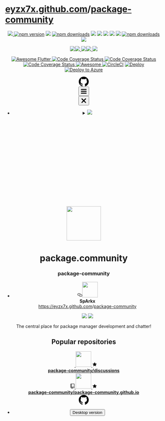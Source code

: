 <html><body><h1><a href="https://github.com/eyzx7x">eyzx7x.github.com</a>/<a href="https://github.com/eyzx7x/package-community/">package-community</a></h1></p>
<a href="https://stackoverflow.com/questions/tagged/flutter?sort=votes">
   <p align="center">
<img src="https://img.icons8.com/color/48/000000/git.png">
<a href="https://www.npmjs.com/package/animejs" rel="nofollow"><img src="https://appcenter.ms/images/logo-github.svg" alt="npm version" data-canonical-src="https://appcenter.ms/images/logo-github.svg" style="max-width:100%;"></a>
<img src="https://img.icons8.com/color/48/000000/gitlab.png">
<a href="https://www.npmjs.com/package/animejs" rel=""><img src="https://appcenter.ms/images/logo-bitbucket.svg" alt="npm downloads" data-canonical-src="https://appcenter.ms/images/logo-bitbucket.svg" style="max-width:100%;"></a>
<img src="https://img.icons8.com/color/48/000000/python.png">
<img src="https://img.icons8.com/color/48/000000/npm.png">
<img src="https://img.icons8.com/color/48/000000/drupal.png"> <img src="https://img.icons8.com/color/48/000000/docker.png">  <img src="https://img.icons8.com/color/48/000000/travis-ci.png">
<a href="https://www.npmjs.com/package/animejs" rel="nofollow"><img src="https://appcenter.ms/images/logo-vsts.svg" alt="npm downloads" data-canonical-src="https://appcenter.ms/images/logo-vsts.svg" style="max-width:100%;"></a>
<img src="https://img.icons8.com/color/48/000000/nodejs.png"></a>     
</p>
  
<p align="center">
  <a href="##Browser support">
<img src="https://img.icons8.com/color/48/000000/chrome.png"><img src="https://img.icons8.com/color/48/000000/safari.png"> <img src="https://img.icons8.com/color/48/000000/ms-edge.png"><img src="https://img.icons8.com/color/48/000000/firefox.png"> <img src="https://img.icons8.com/color/48/000000/opera.png">
</p>
<p align="center">
   <img alt="Awesome Flutter" src="https://img.shields.io/badge/Awesome-Flutter-blue.svg?longCache=true&style=flat-square" />
</a><a href="https://pypi.org/project/Sphinx/">
   <img alt="Code Coverage Status" src="https://img.shields.io/pypi/v/sphinx.svg?longCache=true&style=flat-square" />
</a><a href="https://windows-ci.electronjs.org/project/AppVeyor/electron/branch/master?sort=votes">
   <img alt="Code Coverage Status" src="https://codecov.io/gh/sphinx-doc/sphinx/branch/master/graph/badge.svg?longCache=true&style=flat-square" />
</a><a href="https://windows-ci.electronjs.org/project/AppVeyor/electron/branch/master?sort=votes">
   <img alt="Code Coverage Status" src="https://windows-ci.electronjs.org/api/projects/status/nilyf07hcef14dvj/branch/master/svg=true?longCache=true&style=flat-square" />
</a><a href="https://github.com/sindresorhus/awesome/branch/master?sort=votes">
   <img alt="Awesome" src="https://cdn.rawgit.com/sindresorhus/awesome/d7305f38d29fed78fa85652e3a63e154dd8e8829/media/badge.svg?longCache=true&style=flat-square" />
</a><a href="https://circleci.com/gh/facebookresearch/pytext/branch/master?sort=votes">
   <img alt="CircleCI" src="https://circleci.com/gh/facebookresearch/pytext.svg?style=svg&circle-token=2e0e0cb6dc686b646df887c2e0f07a8429712243" /></a>
 <a href="https://subgit.com/files/subgit-3.3.5.zip?template=https://github.com/rauchg/slackin/tree/0.7.3?sort=votes">
   <img alt="Deploy" src="https://www.herokucdn.com/deploy/button.svg?style=svg&circle" /></a><a href="https://azuredeploy.net?sort=votes">
   <img alt="Deploy to Azure" src="http://azuredeploy.net/deploybutton.svg?style=svg&circle-token=2e0e0cb6dc686b646df887c2e0f07a8429712243" /></a></p>
<link rel="dns-prefetch" href="https://github.githubassets.com"><link rel="dns-prefetch" href="https://avatars0.githubusercontent.com"><link rel="dns-prefetch" href="https://avatars1.githubusercontent.com"> <link rel="dns-prefetch" href="https://avatars2.githubusercontent.com"> <link rel="dns-prefetch" href="https://avatars3.githubusercontent.com"> <link rel="dns-prefetch" href="https://github-cloud.s3.amazonaws.com"><link rel="dns-prefetch" href="https://user-images.githubusercontent.com/"><meta name="viewport" content="initial-scale=1.0,user-scalable=no,maximum-scale=1,width=device-width"><meta name="selected-link" value="/package-community"> <meta name="octolytics-dimension-device" content="mobile" /><meta name="octolytics-dimension-user_id" content="29317256" /> <meta name="octolytics-dimension-user_login" content="package-community" /><meta name="octolytics-host" content="collector.githubapp.com" /> <meta name="octolytics-app-id" content="github" /><meta name="octolytics-event-url" content="https://collector.githubapp.com/github-external/browser_event" /> <meta name="octolytics-dimension-request_id" content="EFD3:6146:26EA:39A6:5CCB0DCB" /> <meta name="octolytics-dimension-region_edge" content="ap-southeast-1" /><meta name="octolytics-dimension-region_render" content="iad" /><meta name="analytics-location" content="/&lt;org-login&gt;" data-pjax-transient="true" /><meta name="google-analytics" content="UA-3769691-2"><meta class="js-ga-set" name="dimension1" content="Logged Out"> <meta class="js-ga-set" name="dimension3" content="mobile"> <link crossorigin="anonymous" media="all" integrity="sha512-y/omljVp8/Mnn8sZeQ8nhpoiPFthmZ69ckDYvYfNb1eIai6zrhmIPaFS75POlx/AoqR898Zm2EJimccgFlhlOA==" rel="stylesheet" href="https://github.githubassets.com/assets/mobile-1bf4f7e5550ac80bafeb78eac93ffbe0.css"/><meta name="browser-stats-url" content="https://api.github.com/_private/browser/stats"><meta name="browser-errors-url" content="https://api.github.com/_private/browser/errors"><link rel="mask-icon" href="https://github.githubassets.com/pinned-octocat.svg" color="#000000"><link rel="icon" type="image/x-icon" class="js-site-favicon" href="https://github.githubassets.com/favicon.ico"><meta name="theme-color" content="#1e2327"> <link rel="apple-touch-icon" href="1"><link rel="apple-touch-icon" sizes="180x180" href="https://github.githubassets.com/apple-touch-icon-180x180.png"><meta name="apple-mobile-web-app-title" content="GitHub"> <link rel="manifest" href="/manifest.json" crossOrigin="use-credentials">
</head><body class="page-responsive"><header class="Header-old header-logged-out js-details-container Details position-relative f4 py-2" role="banner">  <div class="container-lg d-lg-flex flex-items-center p-responsive">  <div class="d-flex flex-justify-between flex-items-center">   <a class="mr-4" href="https://github.com/" aria-label="Homepage" data-ga-click="(Logged out) Header, go to homepage, icon:logo-wordmark"> <svg height="32" class="octicon octicon-mark-github text-white" viewBox="0 0 16 16" version="1.1" width="32" aria-hidden="true"><path fill-rule="evenodd" d="M8 0C3.58 0 0 3.58 0 8c0 3.54 2.29 6.53 5.47 7.59.4.07.55-.17.55-.38 0-.19-.01-.82-.01-1.49-2.01.37-2.53-.49-2.69-.94-.09-.23-.48-.94-.82-1.13-.28-.15-.68-.52-.01-.53.63-.01 1.08.58 1.23.82.72 1.21 1.87.87 2.33.66.07-.52.28-.87.51-1.07-1.78-.2-3.64-.89-3.64-3.95 0-.87.31-1.59.82-2.15-.08-.2-.36-1.02.08-2.12 0 0 .67-.21 2.2.82.64-.18 1.32-.27 2-.27.68 0 1.36.09 2 .27 1.53-1.04 2.2-.82 2.2-.82.44 1.1.16 1.92.08 2.12.51.56.82 1.27.82 2.15 0 3.07-1.87 3.75-3.65 3.95.29.25.54.73.54 1.48 0 1.07-.01 1.93-.01 2.2 0 .21.15.46.55.38A8.013 8.013 0 0 0 16 8c0-4.42-3.58-8-8-8z"/></svg> </a>  <div class="d-lg-none css-truncate css-truncate-target width-fit p-2"></div><div class="d-flex flex-items-center"> <a class="d-inline-block d-lg-none f5 text-white no-underline border border-gray-dark rounded-2 px-2 py-1 mr-3 mr-sm-5" data-hydro-click="{&quot;event_type&quot;:&quot;authentication.click&quot;,&quot;payload&quot;:{&quot;location_in_page&quot;:&quot;site header&quot;,&quot;repository_id&quot;:null,&quot;auth_type&quot;:&quot;SIGN_UP&quot;,&quot;client_id&quot;:&quot;1114174560.1547649636&quot;,&quot;originating_request_id&quot;:&quot;EFD3:6146:26EA:39A6:5CCB0DCB&quot;,&quot;originating_url&quot;:&quot;https://github.com/package-community&quot;,&quot;referrer&quot;:null,&quot;user_id&quot;:null}}" data-hydro-click-hmac="c5b877cb0332d72a638f0272f4a98f3b6221b2eb74c1246daae13bc329793d6d" data-ga-click="(Logged out) Header, clicked Sign up, text:sign-up" href="/join?source=header"> </a> <button class="btn-link d-lg-none mt-1 js-details-target" type="button" aria-label="Toggle navigation" aria-expanded="false"> <svg height="24" class="octicon octicon-three-bars text-white" viewBox="0 0 12 16" version="1.1" width="18" aria-hidden="true"><path fill-rule="evenodd" d="M11.41 9H.59C0 9 0 8.59 0 8c0-.59 0-1 .59-1H11.4c.59 0 .59.41.59 1 0 .59 0 1-.59 1h.01zm0-4H.59C0 5 0 4.59 0 4c0-.59 0-1 .59-1H11.4c.59 0 .59.41.59 1 0 .59 0 1-.59 1h.01zM.59 11H11.4c.59 0 .59.41.59 1 0 .59 0 1-.59 1H.59C0 13 0 12.59 0 12c0-.59 0-1 .59-1z"/></svg> </button></div></div><div class="HeaderMenu HeaderMenu--logged-out position-fixed top-0 right-0 bottom-0 height-fit position-lg-relative d-lg-flex flex-justify-between flex-items-center flex-auto"> <div class="d-flex d-lg-none flex-justify-end border-bottom bg-gray-light p-3">  <button class="btn-link js-details-target" type="button" aria-label="Toggle navigation" aria-expanded="false"> <svg height="24" class="octicon octicon-x text-gray" viewBox="0 0 12 16" version="1.1" width="18" aria-hidden="true"><path fill-rule="evenodd" d="M7.48 8l3.75 3.75-1.48 1.48L6 9.48l-3.75 3.75-1.48-1.48L4.52 8 .77 4.25l1.48-1.48L6 6.52l3.75-3.75 1.48 1.48L7.48 8z"/></svg> </button></div> 
<nav class="mt-0 px-3 px-lg-0 mb-5 mb-lg-0" aria-label="Global"> <ul class="d-lg-flex list-style-none"> <li class="d-block d-lg-flex flex-lg-nowrap flex-lg-items-center border-bottom border-lg-bottom-0 mr-0 mr-lg-3 edge-item-fix position-relative flex-wrap flex-justify-between d-flex flex-items-center "> <details class="HeaderMenu-details details-overlay details-reset width-full"> <summary class="HeaderMenu-summary HeaderMenu-link px-0 py-3 border-0 no-wrap d-block d-lg-inline-block"><img src="https://img.icons8.com/color/48/000000/touch-id.png"><svg x="0px" y="0px" viewBox="0 0 14 8" xml:space="preserve" fill="none" class="icon-chevon-down-mktg position-absolute position-lg-relative"><path d="M1,1l6.2,6L13,1"></path></svg> </summary> <div class="dropdown-menu flex-auto rounded-1 bg-white px-0 mt-0 pb-4 p-lg-4 position-relative position-lg-absolute left-0 left-lg-n4"> <a href="/features" class="py-2 lh-condensed-ultra d-block link-gray-dark no-underline h5 Bump-link--hover" data-ga-click="(Logged out) Header, go to Features">Features <span class="Bump-link-symbol float-right text-normal text-gray-light">&rarr;</span></a>  <ul class="list-style-none f5 pb-3"> <li class="edge-item-fix"><a href="/features/code-review/" class="py-2 lh-condensed-ultra d-block link-gray no-underline f5" data-ga-click="(Logged out) Header, go to Code review">Code review</a></li><li class="edge-item-fix"><a href="/features/project-management/" class="py-2 lh-condensed-ultra d-block link-gray no-underline f5" data-ga-click="(Logged out) Header, go to Project management">Project management</a></li> <li class="edge-item-fix"><a href="/features/integrations" class="py-2 lh-condensed-ultra d-block link-gray no-underline f5" data-ga-click="(Logged out) Header, go to Integrations">Integrations</a></li><li class="edge-item-fix"><a href="/features/actions" class="py-2 lh-condensed-ultra d-block link-gray no-underline f5" data-ga-click="(Logged out) Header, go to Actions">Actions</a> <li class="edge-item-fix"><a href="/features#team-management" class="py-2 lh-condensed-ultra d-block link-gray no-underline f5" data-ga-click="(Logged out) Header, go to Team management">Team management</a></li>  <li class="edge-item-fix"><a href="/features#social-coding" class="py-2 lh-condensed-ultra d-block link-gray no-underline f5" data-ga-click="(Logged out) Header, go to Social coding">Social coding</a></li><li class="edge-item-fix"><a href="/features#documentation" class="py-2 lh-condensed-ultra d-block link-gray no-underline f5" data-ga-click="(Logged out) Header, go to Documentation">Documentation</a></li> <li class="edge-item-fix"><a href="/features#code-hosting" class="py-2 lh-condensed-ultra d-block link-gray no-underline f5" data-ga-click="(Logged out) Header, go to Code hosting">Code hosting</a></li> </ul>  <span class="Counter"></span><meta itemprop="position" content="3"> </a>  </nav> </div> <div id="js-flash-container"> </div><div class="profile-header"> <a href="https://avatars2.githubusercontent.com/u/29317256?s=400&amp;v=4"> <img alt="" width="110" height="110" class="avatar avatar" src="https://avatars0.githubusercontent.com/u/29317256?s=110&amp;v=4" /></a><span type="color:#FFFFFF;"><h1>package.community</h1></span> <span type="color:#000000;"><h3>package-community</h3></span><ul class="details"> <li class="details-item css-truncate" data-test-selector="profile-website-url"> <svg class="octicon octicon-link" viewBox="0 0 16 16" version="1.1" width="16" height="16" aria-hidden="true"><path fill-rule="evenodd" d="M4 9h1v1H4c-1.5 0-3-1.69-3-3.5S2.55 3 4 3h4c1.45 0 3 1.69 3 3.5 0 1.41-.91 2.72-2 3.25V8.59c.58-.45 1-1.27 1-2.09C10 5.22 8.98 4 8 4H4c-.98 0-2 1.22-2 2.5S3 9 4 9zm9-3h-1v1h1c1 0 2 1.22 2 2.5S13.98 12 13 12H9c-.98 0-2-1.22-2-2.5 0-.83.42-1.64 1-2.09V6.25c-1.09.53-2 1.84-2 3.25C6 11.31 7.55 13 9 13h4c1.45 0 3-1.69 3-3.5S14.5 6 13 6z"/></svg><img src="https://avatars2.githubusercontent.com/u/39360789?s=400&v=4" width="50"><b><br>SpArkx</br></b><a rel="nofollow me" class="css-truncate-target" href="https://github.com/eyzx7x">https://eyzx7x.github.com</a>/<a href="https://github.com/eyzx7x/package-community/">package-community</a><p><img src="https://img.icons8.com/color/48/000000/npm.png"> 
<img src="https://img.icons8.com/color/48/000000/nodejs.png"> </li></ul> </div> <div class="user-profile-bio f6 text-gray mt-2">The central place for package manager development and chatter!</div><div class="bg-white border-top"><div class="px-3 mt-3 pb-3"> <h2 class="f4 text-normal">Popular repositories</h2> <div class="list repo-list border border-gray-dark rounded-1">  <a class="list-item repo-list-item" href="/package-community/discussions"><svg class="octicon octicon-repo mt-1" viewBox="0 0 12 16" version="1.1" width="12" height="16" aria-hidden="true"><path fill rule="evenodd"d="M49H3V8h1v1zm0-3H3v1h1V6zm0-2H3v1h1V4zm0-2H3v1h1V2zm8-1v12c0 .55-.45 1-1 1H6v2l-1.5-1.5L3 16v-2H1c-.55 0-1-.45-1-1V1c0-.55.45-1 1-1h10c.55 0 1 .45 1 1zm-1 10H1v2h2v-1h3v1h5v-2zm0-10H2v9h9V1z"/></svg> <strong class="meta"> <img src="https://eysz7x.imgur.com/WFwmghY.jpg" width="50">  <svg class="octicon octicon-star" viewBox="0 0 14 16" version="1.1" width="14" height="16" aria-hidden="true"><path fill-rule="evenodd" d="M14 6l-4.9-.64L7 1 4.9 5.36 0 6l3.6 3.26L2.67 14 7 11.67 11.33 14l-.93-4.74L14 6z"/></svg></strong><b> <div class="list-item-title repo-name">package-community/discussions</div></b>
</a><a class="list-item repo-list-item" href="/package-community/package-community.github.io"><svg class="octicon octicon-repo mt-1" viewBox="0 0 12 16" version="1.1" width="12" height="16" aria-hidden="true"><path fill-rule="evenodd" d="M4 9H3V8h1v1zm0-3H3v1h1V6zm0-2H3v1h1V4zm0-2H3v1h1V2zm8-1v12c0 .55-.45 1-1 1H6v2l-1.5-1.5L3 16v-2H1c-.55 0-1-.45-1-1V1c0-.55.45-1 1-1h10c.55 0 1 .45 1 1zm-1 10H1v2h2v-1h3v1h5v-2zm0-10H2v9h9V1z"/></svg> <strong class="meta">  <img src="https://eysz7x.imgur.com/eufxGIs.png" width="50"> <svg class="octicon octicon-star" viewBox="0 0 14 16" version="1.1" width="14" height="16" aria-hidden="true"><path fill-rule="evenodd" d="M14 6l-4.9-.64L7 1 4.9 5.36 0 6l3.6 3.26L2.67 14 7 11.67 11.33 14l-.93-4.74L14 6z"/></svg></strong><b><div class="list-item-title repo-name">package-community/package-community.github.io</div></b></a> </div>  </div> </div>
<footer class="clearfix">  <a href="#"><svg height="32" class="octicon octicon-mark-github float-none" viewBox="0 0 16 16" version="1.1" width="32" aria-hidden="true"><path fill-rule="evenodd" d="M8 0C3.58 0 0 3.58 0 8c0 3.54 2.29 6.53 5.47 7.59.4.07.55-.17.55-.38 0-.19-.01-.82-.01-1.49-2.01.37-2.53-.49-2.69-.94-.09-.23-.48-.94-.82-1.13-.28-.15-.68-.52-.01-.53.63-.01 1.08.58 1.23.82.72 1.21 1.87.87 2.33.66.07-.52.28-.87.51-1.07-1.78-.2-3.64-.89-3.64-3.95 0-.87.31-1.59.82-2.15-.08-.2-.36-1.02.08-2.12 0 0 .67-.21 2.2.82.64-.18 1.32-.27 2-.27.68 0 1.36.09 2 .27 1.53-1.04 2.2-.82 2.2-.82.44 1.1.16 1.92.08 2.12.51.56.82 1.27.82 2.15 0 3.07-1.87 3.75-3.65 3.95.29.25.54.73.54 1.48 0 1.07-.01 1.93-.01 2.2 0 .21.15.46.55.38A8.013 8.013 0 0 0 16 8c0-4.42-3.58-8-8-8z"/></svg></a><ul class="clearfix"> <li><!-- '"` --><!-- </textarea></xmp> --> </option>  </form>  <form class="js-mobile-preference-form" action="/site/mobile_preference" accept-charset="UTF-8" method="post"><input name="utf8" type="hidden" value="&#x2713;" /><input type="hidden" name="authenticity_token" value="gbIqOh20bf/xR68vP+mqp119MfQOJ6waouB+FInaeSkt2/3KZTgIwjYSGyky4u6uDfJvUCIdHRyzU6Pgxy24EA==" />  <input type="hidden" name="mobile" value="false">   <input type="hidden" name="anchor" class="js-mobile-preference-anchor-field">   <button type="submit" class="switch-to-desktop" data-ga-click="Mobile, switch to desktop, switch button">  Desktop version
</button> </form>  </li> </ul></div></footer>


</body>

</html>

